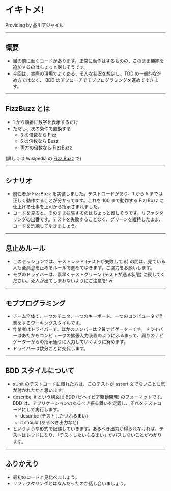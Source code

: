 # イキトメ!

Providing by 品川アジャイル


---

## 概要

- 目の前に動くコードがあります。正常に動作はするものの、このまま機能を追加するのはちょっと厳しそうです。
- 今回は、実際の現場でよくある、そんな状況を想定し、TDD の一般的な進め方ではなく、 BDD のアプローチでモブプログラミングを進めてゆきます。

---

## FizzBuzz とは

- 1 から順番に数字を表示するだけ
- ただし、次の条件で置換する
  - 3 の倍数なら Fizz
  - 5 の倍数なら Buzz
  - 両方の倍数なら FizzBuzz

(詳しくは Wikipedia の [Fizz Buzz](https://ja.wikipedia.org/wiki/Fizz_Buzz) で)

---

## シナリオ

- 前任者が FizzBuzz を実装しました。テストコードがあり、1 から 5 までは正しく動作することが分かってます。これを 100 まで動作する FizzBuzz に仕上げる仕事を上司から指示さまれました。
- コードを見ると、そのまま拡張するのはちょっと難しそうです。リファクタリングの出番です。テストを失敗することなく、グリーンを維持したまま、コードを洗練してゆきましょう。

---

## 息止めルール

- このセッションでは、テストレッド (テストが失敗してる) の間は、見ている人も全員息を止めるルールで進めてゆきます。ご協力をお願いします。
- モブのドライバーは、素早くテストグリーン (テストが通る状態) に戻してください。死人が出てしまわないようにご注意を! w

---

## モブプログラミング

- チーム全体で、一つのモニタ、一つのキーボード、一つのコンピュータで作業をするワーキングスタイルです。
- 作業者はドライバーで、ほかのメンバーは全員ナビゲーターです。ドライバーはあたかもコンピュータの拡張入力装置のようにふるまって、周りのナビゲーターからの指示通りに入力していくように努めます。
- ドライバーは数分ごとに交代します。

---

## BDD スタイルについて

- xUnit のテストコードに慣れた方は、このテストが assert 文でないことに気が付かれたかと思います。
- describe, it という構文は BDD (ビヘイビア駆動開発) のフォーマットです。 BDD は、アプリケーションのあるべき振る舞いを定義し、それをテストコードにして実行します。
  - describe (テストしたいふるまい)
  - it should (あるべき出力など)
- というような形式で記述していきます。あるべき出力が得られなければ、テストはレッドになり、「テストしたいふるまい」がパスしないことがわかります。

---

## ふりかえり

- 最初のコードと見比べましょう。
- リファクタリングとはなんだったのか話し合いましょう。
